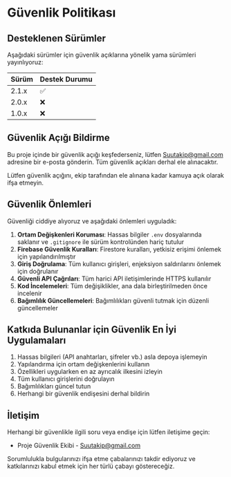 # Güvenlik Politikası

## Desteklenen Sürümler

Aşağıdaki sürümler için güvenlik açıklarına yönelik yama sürümleri yayınlıyoruz:

| Sürüm | Destek Durumu     |
| ----- | ----------------- |
| 2.1.x | :white_check_mark: |
| 2.0.x | :x:                |
| 1.0.x | :x:                |

## Güvenlik Açığı Bildirme

Bu proje içinde bir güvenlik açığı keşfederseniz, lütfen [Suutakip@gmail.com](mailto:Suutakip@gmail.com) adresine bir e-posta gönderin. Tüm güvenlik açıkları derhal ele alınacaktır.

Lütfen güvenlik açığını, ekip tarafından ele alınana kadar kamuya açık olarak ifşa etmeyin.

## Güvenlik Önlemleri

Güvenliği ciddiye alıyoruz ve aşağıdaki önlemleri uyguladık:

1. **Ortam Değişkenleri Koruması**: Hassas bilgiler `.env` dosyalarında saklanır ve `.gitignore` ile sürüm kontrolünden hariç tutulur
2. **Firebase Güvenlik Kuralları**: Firestore kuralları, yetkisiz erişimi önlemek için yapılandırılmıştır
3. **Giriş Doğrulama**: Tüm kullanıcı girişleri, enjeksiyon saldırılarını önlemek için doğrulanır
4. **Güvenli API Çağrıları**: Tüm harici API iletişimlerinde HTTPS kullanılır
5. **Kod İncelemeleri**: Tüm değişiklikler, ana dala birleştirilmeden önce incelenir
6. **Bağımlılık Güncellemeleri**: Bağımlılıkları güvenli tutmak için düzenli güncellemeler

## Katkıda Bulunanlar için Güvenlik En İyi Uygulamaları

1. Hassas bilgileri (API anahtarları, şifreler vb.) asla depoya işlemeyin
2. Yapılandırma için ortam değişkenlerini kullanın
3. Özellikleri uygularken en az ayrıcalık ilkesini izleyin
4. Tüm kullanıcı girişlerini doğrulayın
5. Bağımlılıkları güncel tutun
6. Herhangi bir güvenlik endişesini derhal bildirin

## İletişim

Herhangi bir güvenlikle ilgili soru veya endişe için lütfen iletişime geçin:

- Proje Güvenlik Ekibi - [Suutakip@gmail.com](mailto:Suutakip@gmail.com)

Sorumlulukla bulgularınızı ifşa etme çabalarınızı takdir ediyoruz ve katkılarınızı kabul etmek için her türlü çabayı göstereceğiz.
